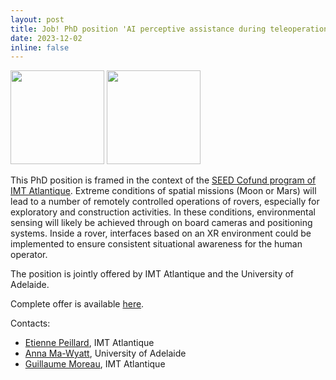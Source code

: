 ```yaml
---
layout: post
title: Job! PhD position 'AI perceptive assistance during teleoperation of rovers in Deep Space'
date: 2023-12-02
inline: false
---
```


<img  width="150px" src="{{ site.baseurl }}/assets/img/seed.png" alt="" title="SEED logo"/>
<img width="150px" src="{{ site.baseurl }}/assets/img/euflag.png" alt="" title="EU flag"/>

This PhD position is framed in the context of the [SEED Cofund program of IMT Atlantique](https://www.imt-atlantique.fr/seed). Extreme conditions of spatial missions (Moon or Mars) will lead to a number of remotely controlled operations of rovers, especially for exploratory and construction activities. In these conditions, environmental sensing will likely be achieved through on board cameras and positioning systems. Inside a rover, interfaces based on an XR environment could be implemented to ensure consistent situational awareness for the human operator. 

The position is jointly offered by IMT Atlantique and the University of Adelaide. 

Complete offer is available [here](https://www.imt-atlantique.fr/sites/default/files/recherche/doctorat/seed/research-topics/15-deep-space.html). 

Contacts: 

 - [Etienne Peillard](mailto:etienne.peillard@imt-atlantique.fr),  IMT Atlantique
 - [Anna Ma-Wyatt](mailto:anna.mawyatt@adelaide.edu.au), University of Adelaide
 - [Guillaume Moreau](mailto:guillaume.moreau@imt-atlantique.fr), IMT Atlantique
 
  


